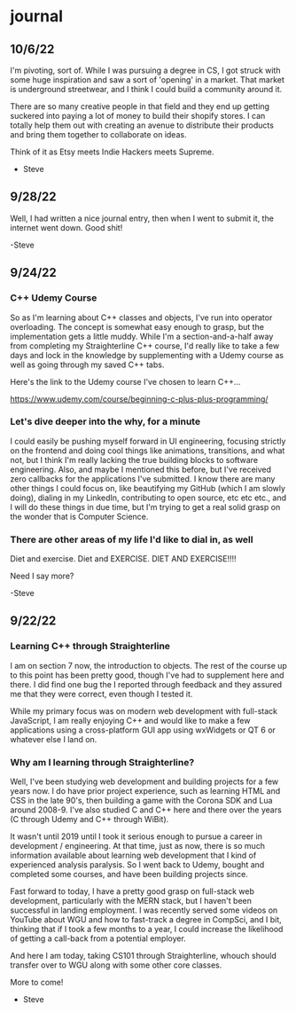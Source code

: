 # journal

## 10/6/22

I'm pivoting, sort of.  While I was pursuing a degree in CS, I got struck with some huge inspiration and saw a sort of 'opening' in a market.  That market is underground streetwear, and I think I could build a community around it.

There are so many creative people in that field and they end up getting suckered into paying a lot of money to build their shopify stores.  I can totally help them out with creating an avenue to distribute their products and bring them together to collaborate on ideas.

Think of it as Etsy meets Indie Hackers meets Supreme.

- Steve

## 9/28/22

Well, I had written a nice journal entry, then when I went to submit it, the internet went down.  Good shit!

-Steve

## 9/24/22

### C++ Udemy Course

So as I'm learning about C++ classes and objects, I've run into operator overloading.  The concept is somewhat easy enough to grasp, but the implementation gets a little muddy.  While I'm a section-and-a-half away from completing my Straighterline C++ course, I'd really like to take a few days and lock in the knowledge by supplementing with a Udemy course as well as going through my saved C++ tabs.

Here's the link to the Udemy course I've chosen to learn C++...

https://www.udemy.com/course/beginning-c-plus-plus-programming/

### Let's dive deeper into the why, for a minute

I could easily be pushing myself forward in UI engineering, focusing strictly on the frontend and doing cool things like animations, transitions, and what not, but I think I'm really lacking the true building blocks to software engineering.  Also, and maybe I mentioned this before, but I've received zero callbacks for the applications I've submitted.  I know there are many other things I could focus on, like beautifying my GitHub (which I am slowly doing), dialing in my LinkedIn, contributing to open source, etc etc etc., and I will do these things in due time, but I'm trying to get a real solid grasp on the wonder that is Computer Science.

### There are other areas of my life I'd like to dial in, as well

Diet and exercise.  Diet and EXERCISE.  DIET AND EXERCISE!!!!

Need I say more?

-Steve


## 9/22/22

### Learning C++ through Straighterline

I am on section 7 now, the introduction to objects.  The rest of the course up to this point has been pretty good, though I've had to supplement here and there.  I did find one bug the I reported through feedback and they assured me that they were correct, even though I tested it.

While my primary focus was on modern web development with full-stack JavaScript, I am really enjoying C++ and would like to make a few applications using a cross-platform GUI app using wxWidgets or QT 6 or whatever else I land on.

### Why am I learning through Straighterline?

Well, I've been studying web development and building projects for a few years now.  I do have prior project experience, such as learning HTML and CSS in the late 90's, then building a game with the Corona SDK and Lua around 2008-9.  I've also studied C and C++ here and there over the years (C through Udemy and C++ through WiBit).

It wasn't until 2019 until I took it serious enough to pursue a career in development / engineering.  At that time, just as now, there is so much information available about learning web development that I kind of experienced analysis paralysis.  So I went back to Udemy, bought and completed some courses, and have been building projects since.

Fast forward to today, I have a pretty good grasp on full-stack web development, particularly with the MERN stack, but I haven't been successful in landing employment.  I was recently served some videos on YouTube about WGU and how to fast-track a degree in CompSci, and I bit, thinking that if I took a few months to a year, I could increase the likelihood of getting a call-back from a potential employer.

And here I am today, taking CS101 through Straighterline, whouch should transfer over to WGU along with some other core classes.

More to come!

- Steve
